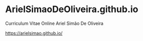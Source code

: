 # ArielSimaoDeOliveira.github.io

Curriculum Vitae Online Ariel Simão De Oliveira

https://arielsimao.github.io/
